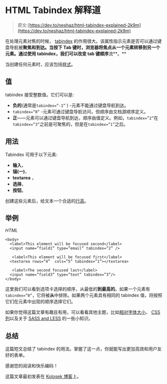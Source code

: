 # HTML Tabindex 解释道

> 原文:[https://dev.to/neshaz/html-tabindex-explained-2k9m](https://dev.to/neshaz/html-tabindex-explained-2k9m)

在处理元素对焦的时候， [tabindex](https://www.w3schools.com/tags/att_global_tabindex.asp) 的作用很大。该属性指示元素是否可以通过键盘导航被**聚焦和到达。当按下 **Tab 键**时，浏览器将焦点从一个元素转移到另一个元素。通过使用 tabindex，我们可以改变 tab 键顺序**流**。**

当创建任何元素时，应该包括[样式](https://kolosek.com/10-ways-to-improve-your-website-design/)。

## 值

tabindex 接受整数值。它们可以是:

*   **负的**(通常是`tabindex=”-1”` ) -元素不能通过键盘导航到达。
*   `tabindex=”0”` -元素可通过键盘导航访问，但顺序由文档源顺序定义。
*   **正**——元素可以通过键盘导航到达，顺序由值定义。例如，`tabindex=”2”`在`tabindex=”3”`之前是可聚焦的，但是在`tabindex=”1”`之后。

## 用法

Tabindex 可用于以下元素:

*   **输入**，
*   **锚(一)**，
*   **textarea** ，
*   **选择**，
*   **按钮**。

创建这些元素后，给文本一个合适的[行高](https://kolosek.com/css-line-height/)。

## 举例

*HTML*

```
<body>
  <label>This element will be focused second</label>
  <input name=”field1” type=”email” tabindex=”2” />

   <label>This element will be focused first</label>
  <textarea rows=”4”  cols=”5” tabindex=”1”></textarea>

   <label>The second focused last</label>
  <input name=”field3” type=”text” tabindex=”3”/>
</body> 
```

这里我们可以看到选项卡选择的顺序，从最低的**到最高的**。如果一个元素有`tabindex=”0”`，它将被**从**中排除。如果两个元素具有相同的 tabindex 值，将按照它们在元素中出现的顺序选择它们。

如果你觉得这篇文章有趣且有用，可以看看其他主题，比如[相对字体大小](https://kolosek.com/css-relative-font-size/)、 [CSS 列](https://kolosek.com/css-columns/)以及关于 [SASS and LESS](https://kolosek.com/nesting-in-less-and-sass/) 的一些小知识。

## 总结

这篇短文总结了 tabindex 的用法。掌握了这一点，你就能写出更加高效和用户友好的表单。

感谢您的阅读和快乐编码！

这篇文章最初发表在 [Kolosek 博客](https://kolosek.com/tabindex/)上。